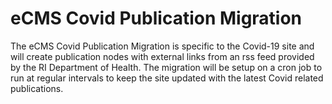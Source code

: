 # eCMS Covid Publication Migration

The eCMS Covid Publication Migration is specific to the Covid-19 site and will
create publication nodes with external links from an rss feed provided by the
RI Department of Health. The migration will be setup on a cron job to run at
regular intervals to keep the site updated with the latest Covid related publications.
